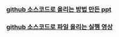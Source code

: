 ### [github 소스코드로 올리는 방법 만든 ppt](https://www.canva.com/design/DAFvPmStsCI/cBO4v45eb89npMEg7qsFoQ/edit) <br>
### [github 소스코드로 파일 올리는 실행 영상](https://www.youtube.com/watch?v=ah_3dDTJiFE&t=2s)
